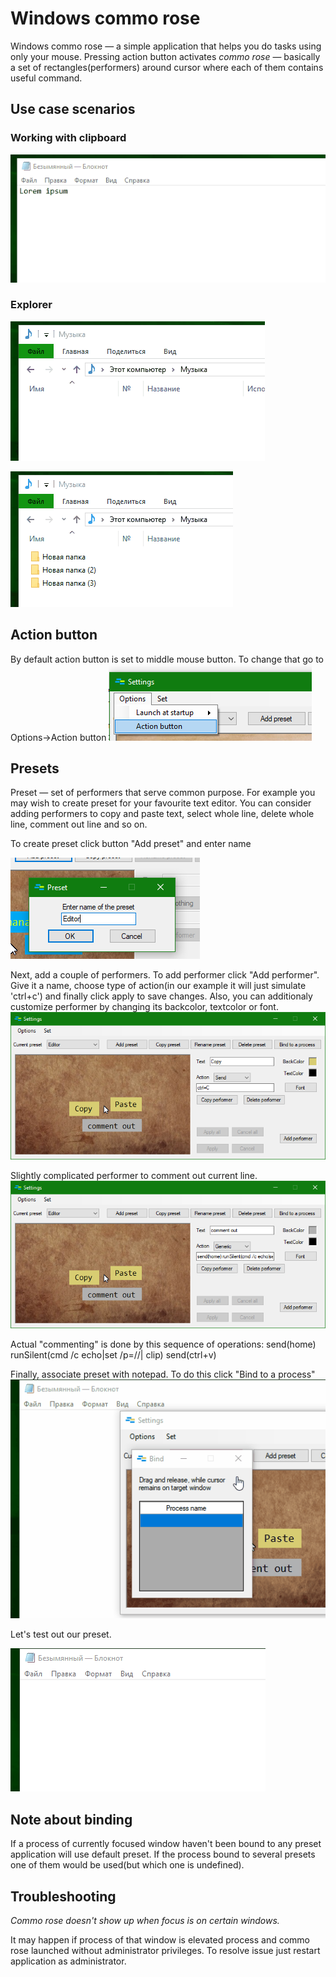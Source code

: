 # Windows commo rose
Windows commo rose — a simple application that helps you do tasks using only your mouse.
Pressing action button activates *commo rose* — basically a set of rectangles(performers) around cursor where each of them contains useful command.

## Use case scenarios
### Working with clipboard
![](images/Clipboard.gif)
### Explorer
![](images/Explorer_mkdir.gif)

![](images/Explorer_del.gif)

## Action button
By default action button is set to middle mouse button. To change that go to Options->Action button
![](images/Action_button.png)

## Presets
Preset — set of performers that serve common purpose. For example you may wish to create preset for your favourite text editor. You can consider adding performers to copy and paste text, select whole line, delete whole line, comment out line and so on.

To create preset click button "Add preset" and enter name

![](images/Add_preset.PNG)

Next, add a couple of performers. To add performer click "Add performer". Give it a name, choose type of action(in our example it will just simulate 'ctrl+c') and finally click apply to save changes. Also, you can additionaly customize performer by changing its backcolor, textcolor or font.
![](images/Add_copy_performer.png)

Slightly complicated performer to comment out current line.
![](images/Add_comment_performer.png)

Actual "commenting" is done by this sequence of operations: send(home) runSilent(cmd /c echo|set /p=//| clip) send(ctrl+v)

Finally, associate preset with notepad. To do this click "Bind to a process"
![](images/Bind_process.gif)

Let's test out our preset.

![](images/Notepad_commemt_out.gif)

## Note about binding
If a process of currently focused window haven't been bound to any preset application will use default preset. If the process bound to several presets one of them would be used(but which one is undefined).

## Troubleshooting
*Commo rose doesn't show up when focus is on certain windows.*

It may happen if process of that window is elevated process and commo rose launched without administrator privileges. To resolve issue just restart application as administrator.
